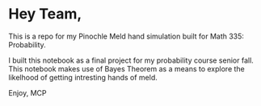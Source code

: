 # Hey Team,

This is a repo for my Pinochle Meld hand simulation built for Math 335: Probability.

I built this notebook as a final project for my probability course senior fall. This notebook makes use of Bayes Theorem as a means to explore the likelhood of getting intresting hands of meld.

Enjoy,
MCP
